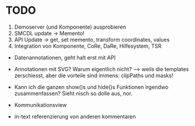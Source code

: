 # TODO

1. Demoserver (und Komponente) ausprobieren
2. SMCDL update -> Memento!
3. API Update -> get, set memento, transform coordinates, values
4. Integration von Komponente, CoRe, DaRe, Hilfesystem, TSR

* Datenannotationen, geht halt erst mit API

* Annotationen mit SVG? Warum eigentlich nicht? --> weils die templates zerschiesst, aber die vorteile sind immens: clipPaths und masks!
* Kann ich die ganzen show()s und hide()s Funktionen irgendwo zusammenfassen? Sieht nisch so dolle aus, nor.
* Kommunikationsview
* in-text referenzierung von anderen kommentaren